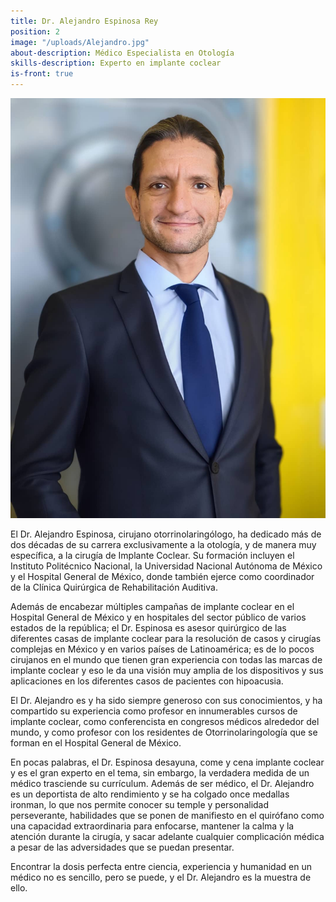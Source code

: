 ```yaml
---
title: Dr. Alejandro Espinosa Rey
position: 2
image: "/uploads/Alejandro.jpg"
about-description: Médico Especialista en Otología
skills-description: Experto en implante coclear
is-front: true
---
```

![Dr.Alejandro.jpg](/uploads/Alejandro.jpg)

El Dr. Alejandro Espinosa, cirujano otorrinolaringólogo, ha dedicado más de dos décadas de su carrera exclusivamente a la otología, y de manera muy específica, a la cirugía de Implante Coclear. Su formación incluyen el Instituto Politécnico Nacional, la Universidad Nacional Autónoma de México y el Hospital General de México, donde también ejerce como coordinador de la Clínica Quirúrgica de Rehabilitación Auditiva.

Además de encabezar múltiples campañas de implante coclear en el Hospital General de México y en hospitales del sector público  de varios estados de la república; el Dr. Espinosa es asesor quirúrgico de las diferentes casas de implante coclear para la resolución de casos y cirugías complejas en México y en varios países de Latinoamérica; es de lo pocos cirujanos en el mundo que tienen gran experiencia con todas las marcas de implante coclear y eso le da una visión muy amplia de los dispositivos y sus aplicaciones en los diferentes casos de pacientes con hipoacusia.

El Dr. Alejandro es y ha sido siempre generoso con sus conocimientos, y ha compartido su experiencia como profesor en innumerables cursos de implante coclear,  como conferencista en congresos médicos alrededor del mundo, y como profesor con los residentes de Otorrinolaringología que se forman en el Hospital General de México.

En pocas palabras, el Dr. Espinosa desayuna, come y cena implante coclear y es el gran experto en el tema, sin embargo, la verdadera medida de un médico trasciende su currículum.  Además de ser médico, el Dr. Alejandro es un deportista de alto rendimiento y se ha colgado once medallas ironman, lo que nos permite conocer su temple y personalidad perseverante, habilidades que se ponen de manifiesto en el quirófano como una  capacidad extraordinaria para enfocarse,  mantener la calma y la atención durante la cirugía, y sacar adelante cualquier complicación médica a pesar de las adversidades que se puedan presentar.

Encontrar la dosis perfecta entre ciencia, experiencia y humanidad en un médico no es sencillo, pero se puede, y el Dr. Alejandro es la muestra de ello.
